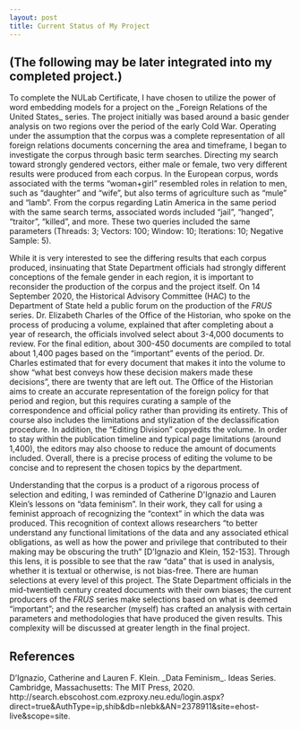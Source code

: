 ```yaml
---
layout: post
title: Current Status of My Project
---
```


<h2>(The following may be later integrated into my completed project.)</h2>
To complete the NULab Certificate, I have chosen to utilize the power of word embedding models for a project on the _Foreign Relations of the United States_ series. The project initially was based around a basic gender analysis on two regions over the period of the early Cold War. Operating under the assumption that the corpus was a complete representation of all foreign relations documents concerning the area and timeframe, I began to investigate the corpus through basic term searches. Directing my search toward strongly gendered vectors, either male or female, two very different results were produced from each corpus. In the European corpus, words associated with the terms “woman+girl” resembled roles in relation to men, such as “daughter” and “wife”, but also terms of agriculture such as “mule” and “lamb”. From the corpus regarding Latin America in the same period with the same search terms, associated words included “jail”, “hanged”, “traitor”, “killed”, and more. These two queries included the same parameters (Threads: 3; Vectors: 100; Window: 10; Iterations: 10; Negative Sample: 5).

While it is very interested to see the differing results that each corpus produced, insinuating that State Department officials had strongly different conceptions of the female gender in each region, it is important to reconsider the production of the corpus and the project itself. On 14 September 2020, the Historical Advisory Committee (HAC) to the Department of State held a public forum on the production of the _FRUS_ series. Dr. Elizabeth Charles of the Office of the Historian, who spoke on the process of producing a volume, explained that after completing about a year of research, the officials involved select about 3-4,000 documents to review. For the final edition, about 300-450 documents are compiled to total about 1,400 pages based on the “important” events of the period. Dr. Charles estimated that for every document that makes it into the volume to show “what best conveys how these decision makers made these decisions”, there are twenty that are left out. The Office of the Historian aims to create an accurate representation of the foreign policy for that period and region, but this requires curating a sample of the correspondence and official policy rather than providing its entirety. This of course also includes the limitations and stylization of the declassification procedure. In addition, the “Editing Division” copyedits the volume. In order to stay within the publication timeline and typical page limitations (around 1,400), the editors may also choose to reduce the amount of documents included. Overall, there is a precise process of editing the volume to be concise and to represent the chosen topics by the department.

Understanding that the corpus is a product of a rigorous process of selection and editing, I was reminded of Catherine D'Ignazio and Lauren Klein’s lessons on “data feminism”. In their work, they call for using a feminist approach of recognizing the “context” in which the data was produced. This recognition of context allows researchers “to better understand any functional limitations of the data and any associated ethical obligations, as well as how the power and privilege that contributed to their making may be obscuring the truth” [D’Ignazio and Klein, 152-153]. Through this lens, it is possible to see that the raw “data” that is used in analysis, whether it is textual or otherwise, is not bias-free. There are human selections at every level of this project. The State Department officials in the mid-twentieth century created documents with their own biases; the current producers of the _FRUS_ series make selections based on what is deemed “important”; and the researcher (myself) has crafted an analysis with certain parameters and methodologies that have produced the given results. This complexity will be discussed at greater length in the final project.

<h2>References</h2>
D’Ignazio, Catherine and Lauren F. Klein. _Data Feminism_. Ideas Series. Cambridge, Massachusetts: The MIT Press, 2020. http://search.ebscohost.com.ezproxy.neu.edu/login.aspx?direct=true&AuthType=ip,shib&db=nlebk&AN=2378911&site=ehost-live&scope=site.


